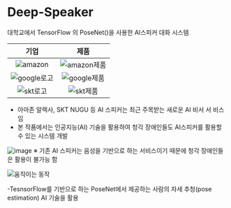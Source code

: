 # Deep-Speaker
대학교에서 TensorFlow 의 PoseNet()을 사용한 AI스피커 대화 시스템

|기업|제품|
|:---:|:---:|
![amazon](https://user-images.githubusercontent.com/58585968/99239106-eda40e80-283d-11eb-85f2-675c003223ba.png)|![amazon제품](https://user-images.githubusercontent.com/58585968/99239140-fac0fd80-283d-11eb-94ca-d097112f1984.png)|
![google로고](https://user-images.githubusercontent.com/58585968/99239188-0ad8dd00-283e-11eb-8773-f437160bf240.png)|![google제품](https://user-images.githubusercontent.com/58585968/99239201-11675480-283e-11eb-9517-283173b56816.png)||
![skt로고](https://user-images.githubusercontent.com/58585968/99239206-13c9ae80-283e-11eb-902a-b4b4730bfdb6.png)|![skt제품](https://user-images.githubusercontent.com/58585968/99239208-15937200-283e-11eb-8077-fc059c34a43a.png)||

- 아마존 알렉사, SKT NUGU 등 AI 스피커는 최근 주목받는 새로운 AI 비서 서    비스 임
- 본 작품에서는 인공지능(AI) 기술을 활용하여 청각 장애인들도 AI스피커를     활용할 수 있는 시스템 개발 

![image](https://user-images.githubusercontent.com/58585968/98901170-a55fb600-24f6-11eb-9cb5-a29930df3999.png)
※ 기존 AI 스피커는 음성을 기반으로 하는 서비스이기 때문에 청각 장애인들은 활용이 불가능 함

![움직이는 동작](https://user-images.githubusercontent.com/58585968/98902186-8a8e4100-24f8-11eb-9a24-bb31c4651ec9.gif)

-TesnsorFlow를 기반으로 하는 PoseNet에서 제공하는 사람의 자세 추청(pose    estimation) AI 기술을 활용





